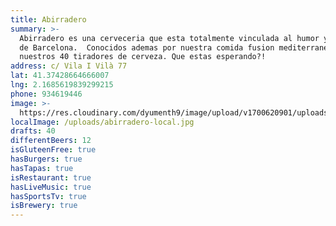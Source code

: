 ```yaml
---
title: Abirradero
summary: >-
  Abirradero es una cerveceria que esta totalmente vinculada al humor y al ritmo
  de Barcelona.  Conocidos ademas por nuestra comida fusion mediterranea y por
  nuestros 40 tiradores de cerveza. Que estas esperando?!
address: c/ Vila I Vilà 77
lat: 41.37428664666007
lng: 2.1685619839299215
phone: 934619446
image: >-
  https://res.cloudinary.com/dyumenth9/image/upload/v1700620901/uploads/abirradero_b0mepr.jpg
localImage: /uploads/abirradero-local.jpg
drafts: 40
differentBeers: 12
isGluteenFree: true
hasBurgers: true
hasTapas: true
isRestaurant: true
hasLiveMusic: true
hasSportsTv: true
isBrewery: true
---
```


